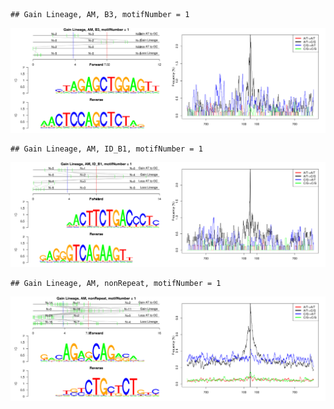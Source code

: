 

```
## Gain Lineage, AM, B3, motifNumber = 1
```

![plot of chunk motifPValues](figure/motifPValues1.png) 

```
## Gain Lineage, AM, ID_B1, motifNumber = 1
```

![plot of chunk motifPValues](figure/motifPValues2.png) 

```
## Gain Lineage, AM, nonRepeat, motifNumber = 1
```

![plot of chunk motifPValues](figure/motifPValues3.png) 
  
